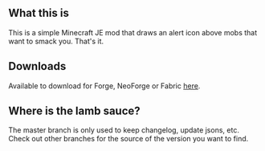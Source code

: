 ## What this is
This is a simple Minecraft JE mod that draws an alert icon above mobs that want to smack you. That's it.

## Downloads
Available to download for Forge, NeoForge or Fabric [here](https://www.curseforge.com/minecraft/mc-mods/aggroindicator).

## Where is the lamb sauce?
The master branch is only used to keep changelog, update jsons, etc. Check out other branches for the source of the version you want to find.
